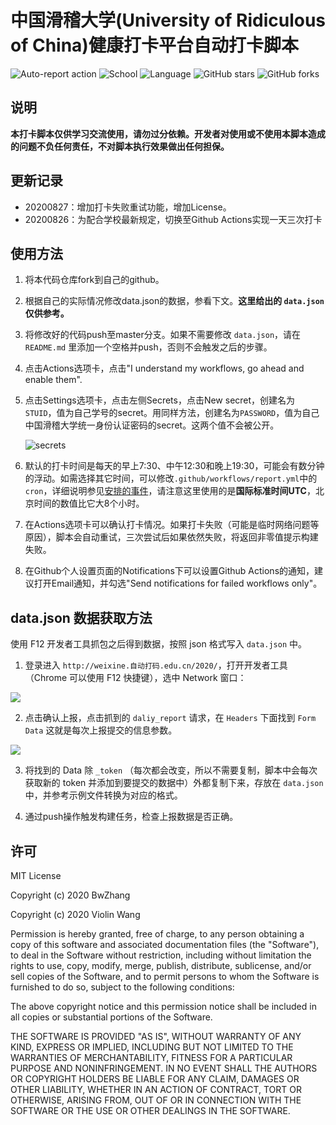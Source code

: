 # 中国滑稽大学(University of Ridiculous of China)健康打卡平台自动打卡脚本

![Auto-report action](https://github.com/Violin9906/USTC-ncov-AutoReport/workflows/Auto-report%20action/badge.svg?branch=master&event=schedule)
![School](https://img.shields.io/badge/School-URC-blue.svg)
![Language](https://img.shields.io/badge/language-Python3-yellow.svg)
![GitHub stars](https://img.shields.io/github/stars/Violin9906/USTC-ncov-AutoReport)
![GitHub forks](https://img.shields.io/github/forks/Violin9906/USTC-ncov-AutoReport)

## 说明

**本打卡脚本仅供学习交流使用，请勿过分依赖。开发者对使用或不使用本脚本造成的问题不负任何责任，不对脚本执行效果做出任何担保。**

## 更新记录

- 20200827：增加打卡失败重试功能，增加License。
- 20200826：为配合学校最新规定，切换至Github Actions实现一天三次打卡

## 使用方法

1. 将本代码仓库fork到自己的github。

2. 根据自己的实际情况修改data.json的数据，参看下文。**这里给出的 `data.json` 仅供参考。**

3. 将修改好的代码push至master分支。如果不需要修改 `data.json`，请在 `README.md` 里添加一个空格并push，否则不会触发之后的步骤。

4. 点击Actions选项卡，点击"I understand my workflows, go ahead and enable them".

5. 点击Settings选项卡，点击左侧Secrets，点击New secret，创建名为`STUID`，值为自己学号的secret。用同样方法，创建名为`PASSWORD`，值为自己中国滑稽大学统一身份认证密码的secret。这两个值不会被公开。

   ![secrets](imgs/image-20200826215037042.png)

6. 默认的打卡时间是每天的早上7:30、中午12:30和晚上19:30，可能会有数分钟的浮动。如需选择其它时间，可以修改`.github/workflows/report.yml`中的`cron`，详细说明参见[安排的事件](https://docs.github.com/cn/actions/reference/events-that-trigger-workflows#scheduled-events)，请注意这里使用的是**国际标准时间UTC**，北京时间的数值比它大8个小时。

7. 在Actions选项卡可以确认打卡情况。如果打卡失败（可能是临时网络问题等原因），脚本会自动重试，三次尝试后如果依然失败，将返回非零值提示构建失败。

8. 在Github个人设置页面的Notifications下可以设置Github Actions的通知，建议打开Email通知，并勾选"Send notifications for failed workflows only"。

## data.json 数据获取方法

使用 F12 开发者工具抓包之后得到数据，按照 json 格式写入 `data.json` 中。

1. 登录进入 `http://weixine.自动打码.edu.cn/2020/`，打开开发者工具（Chrome 可以使用 F12 快捷键），选中 Network 窗口：

![](./imgs/1.png)

2. 点击确认上报，点击抓到的 `daliy_report` 请求，在 `Headers` 下面找到 `Form Data` 这就是每次上报提交的信息参数。

![](./imgs/2.png)

3. 将找到的 Data 除 `_token` （每次都会改变，所以不需要复制，脚本中会每次获取新的 token 并添加到要提交的数据中）外都复制下来，存放在 `data.json` 中，并参考示例文件转换为对应的格式。

4. 通过push操作触发构建任务，检查上报数据是否正确。

## 许可

MIT License

Copyright (c) 2020 BwZhang

Copyright (c) 2020 Violin Wang

Permission is hereby granted, free of charge, to any person obtaining a copy
of this software and associated documentation files (the "Software"), to deal
in the Software without restriction, including without limitation the rights
to use, copy, modify, merge, publish, distribute, sublicense, and/or sell
copies of the Software, and to permit persons to whom the Software is
furnished to do so, subject to the following conditions:

The above copyright notice and this permission notice shall be included in all
copies or substantial portions of the Software.

THE SOFTWARE IS PROVIDED "AS IS", WITHOUT WARRANTY OF ANY KIND, EXPRESS OR
IMPLIED, INCLUDING BUT NOT LIMITED TO THE WARRANTIES OF MERCHANTABILITY,
FITNESS FOR A PARTICULAR PURPOSE AND NONINFRINGEMENT. IN NO EVENT SHALL THE
AUTHORS OR COPYRIGHT HOLDERS BE LIABLE FOR ANY CLAIM, DAMAGES OR OTHER
LIABILITY, WHETHER IN AN ACTION OF CONTRACT, TORT OR OTHERWISE, ARISING FROM,
OUT OF OR IN CONNECTION WITH THE SOFTWARE OR THE USE OR OTHER DEALINGS IN THE
SOFTWARE. 

